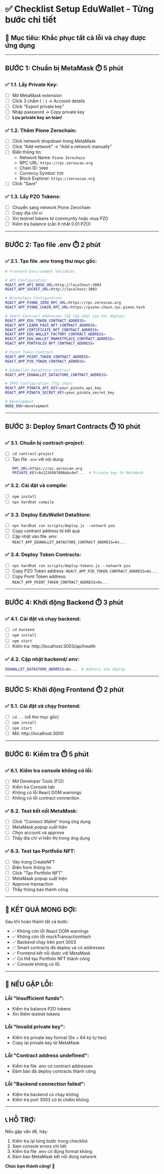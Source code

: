 # ✅ Checklist Setup EduWallet - Từng bước chi tiết

## 🎯 **Mục tiêu:** Khắc phục tất cả lỗi và chạy được ứng dụng

---

## **BƯỚC 1: Chuẩn bị MetaMask** ⏱️ 5 phút

### ✅ **1.1. Lấy Private Key:**
- [ ] Mở MetaMask extension
- [ ] Click 3 chấm (⋮) → Account details
- [ ] Click "Export private key"
- [ ] Nhập password → Copy private key
- [ ] **Lưu private key an toàn!**

### ✅ **1.2. Thêm Pione Zerochain:**
- [ ] Click network dropdown trong MetaMask
- [ ] Click "Add network" → "Add a network manually"
- [ ] Điền thông tin:
  - Network Name: `Pione Zerochain`
  - RPC URL: `https://rpc.zeroscan.org`
  - Chain ID: `5080`
  - Currency Symbol: `PZO`
  - Block Explorer: `https://zeroscan.org`
- [ ] Click "Save"

### ✅ **1.3. Lấy PZO Tokens:**
- [ ] Chuyển sang network Pione Zerochain
- [ ] Copy địa chỉ ví
- [ ] Xin testnet tokens từ community hoặc mua PZO
- [ ] Kiểm tra balance (cần ít nhất 0.01 PZO)

---

## **BƯỚC 2: Tạo file .env** ⏱️ 2 phút

### ✅ **2.1. Tạo file .env trong thư mục gốc:**
```bash
# Frontend Environment Variables

# API Configuration
REACT_APP_API_BASE_URL=http://localhost:3003
REACT_APP_SOCKET_URL=http://localhost:3003

# Blockchain Configuration
REACT_APP_PIONE_ZERO_RPC_URL=https://rpc.zeroscan.org
REACT_APP_PIONE_CHAIN_RPC_URL=https://pione-chain.rpc.pione.tech

# Smart Contract Addresses (Sẽ cập nhật sau khi deploy)
REACT_APP_EDU_TOKEN_CONTRACT_ADDRESS=
REACT_APP_LEARN_PASS_NFT_CONTRACT_ADDRESS=
REACT_APP_CERTIFICATE_NFT_CONTRACT_ADDRESS=
REACT_APP_EDU_WALLET_FACTORY_CONTRACT_ADDRESS=
REACT_APP_EDU_WALLET_MARKETPLACE_CONTRACT_ADDRESS=
REACT_APP_PORTFOLIO_NFT_CONTRACT_ADDRESS=

# Point Token Contract
REACT_APP_POINT_TOKEN_CONTRACT_ADDRESS=
REACT_APP_PZO_TOKEN_CONTRACT_ADDRESS=

# EduWallet DataStore Contract
REACT_APP_EDUWALLET_DATASTORE_CONTRACT_ADDRESS=

# IPFS Configuration (Tùy chọn)
REACT_APP_PINATA_API_KEY=your_pinata_api_key
REACT_APP_PINATA_SECRET_KEY=your_pinata_secret_key

# Development
NODE_ENV=development
```

---

## **BƯỚC 3: Deploy Smart Contracts** ⏱️ 10 phút

### ✅ **3.1. Chuẩn bị contract-project:**
- [ ] `cd contract-project`
- [ ] Tạo file `.env` với nội dung:
  ```bash
  RPC_URL=https://rpc.zeroscan.org
  PRIVATE_KEY=0x1234567890abcdef...  # Private key từ MetaMask
  ```

### ✅ **3.2. Cài đặt và compile:**
- [ ] `npm install`
- [ ] `npx hardhat compile`

### ✅ **3.3. Deploy EduWallet DataStore:**
- [ ] `npx hardhat run scripts/deploy.js --network pzo`
- [ ] Copy contract address từ kết quả
- [ ] Cập nhật vào file .env: `REACT_APP_EDUWALLET_DATASTORE_CONTRACT_ADDRESS=0x...`

### ✅ **3.4. Deploy Token Contracts:**
- [ ] `npx hardhat run scripts/deploy-tokens.js --network pzo`
- [ ] Copy PZO Token address: `REACT_APP_PZO_TOKEN_CONTRACT_ADDRESS=0x...`
- [ ] Copy Point Token address: `REACT_APP_POINT_TOKEN_CONTRACT_ADDRESS=0x...`

---

## **BƯỚC 4: Khởi động Backend** ⏱️ 3 phút

### ✅ **4.1. Cài đặt và chạy backend:**
- [ ] `cd backend`
- [ ] `npm install`
- [ ] `npm start`
- [ ] Kiểm tra: http://localhost:3003/api/health

### ✅ **4.2. Cập nhật backend/.env:**
```bash
EDUWALLET_DATASTORE_ADDRESS=0x...  # Address vừa deploy
```

---

## **BƯỚC 5: Khởi động Frontend** ⏱️ 2 phút

### ✅ **5.1. Cài đặt và chạy frontend:**
- [ ] `cd ..` (về thư mục gốc)
- [ ] `npm install`
- [ ] `npm start`
- [ ] Mở: http://localhost:3000

---

## **BƯỚC 6: Kiểm tra** ⏱️ 5 phút

### ✅ **6.1. Kiểm tra console không có lỗi:**
- [ ] Mở Developer Tools (F12)
- [ ] Kiểm tra Console tab
- [ ] Không có lỗi React DOM warnings
- [ ] Không có lỗi contract connection

### ✅ **6.2. Test kết nối MetaMask:**
- [ ] Click "Connect Wallet" trong ứng dụng
- [ ] MetaMask popup xuất hiện
- [ ] Chọn account và approve
- [ ] Thấy địa chỉ ví hiển thị trong ứng dụng

### ✅ **6.3. Test tạo Portfolio NFT:**
- [ ] Vào trang CreateNFT
- [ ] Điền form thông tin
- [ ] Click "Tạo Portfolio NFT"
- [ ] MetaMask popup xuất hiện
- [ ] Approve transaction
- [ ] Thấy thông báo thành công

---

## **🎉 KẾT QUẢ MONG ĐỢI:**

Sau khi hoàn thành tất cả bước:
- ✅ Không còn lỗi React DOM warnings
- ✅ Không còn lỗi mockTransactionHash
- ✅ Backend chạy trên port 3003
- ✅ Smart contracts đã deploy và có addresses
- ✅ Frontend kết nối được với MetaMask
- ✅ Có thể tạo Portfolio NFT thành công
- ✅ Console không có lỗi

---

## **🚨 NẾU GẶP LỖI:**

### **Lỗi "Insufficient funds":**
- Kiểm tra balance PZO tokens
- Xin thêm testnet tokens

### **Lỗi "Invalid private key":**
- Kiểm tra private key format (0x + 64 ký tự hex)
- Copy lại private key từ MetaMask

### **Lỗi "Contract address undefined":**
- Kiểm tra file .env có contract addresses
- Đảm bảo đã deploy contracts thành công

### **Lỗi "Backend connection failed":**
- Kiểm tra backend có chạy không
- Kiểm tra port 3003 có bị chiếm không

---

## **📞 HỖ TRỢ:**

Nếu gặp vấn đề, hãy:
1. Kiểm tra lại từng bước trong checklist
2. Xem console errors chi tiết
3. Kiểm tra file .env có đúng format không
4. Đảm bảo MetaMask kết nối đúng network

**Chúc bạn thành công! 🚀**
